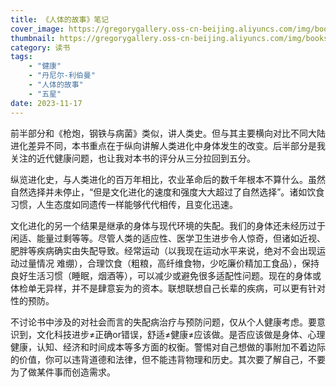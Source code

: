 ```yaml
---
title: 《人体的故事》笔记
cover_image: https://gregorygallery.oss-cn-beijing.aliyuncs.com/img/books.jpeg
thumbnail: https://gregorygallery.oss-cn-beijing.aliyuncs.com/img/books.jpeg
category: 读书
tags: 
    - "健康"
    - "丹尼尔-利伯曼"
    - "人体的故事"
    - "五星"
date: 2023-11-17
---
```


前半部分和《枪炮，钢铁与病菌》类似，讲人类史。但与其主要横向对比不同大陆进化差异不同，本书重点在于纵向讲解人类进化中身体发生的改变。后半部分是我关注的近代健康问题，也让我对本书的评分从三分拉回到五分。

纵览进化史，与人类进化的百万年相比，农业革命后的数千年根本不算什么。虽然自然选择并未停止，“但是文化进化的速度和强度大大超过了自然选择”。诸如饮食习惯，人生态度如同遗传一样能够代代相传，且变化迅速。

文化进化的另一个结果是继承的身体与现代环境的失配。我们的身体还未经历过于闲适、能量过剩等等。尽管人类的适应性、医学卫生进步令人惊奇，但诸如近视、肥胖等疾病确实由失配导致。经常运动（以我现在运动水平来说，绝对不会出现运动过量情况 难绷），合理饮食（粗粮，高纤维食物，少吃廉价精加工食品），保持良好生活习惯（睡眠，烟酒等），可以减少或避免很多适配性问题。现在的身体或体检单无异样，并不是肆意妄为的资本。联想联想自己长辈的疾病，可以更有针对性的预防。

不讨论书中涉及的对社会而言的失配病治疗与预防问题，仅从个人健康考虑。要意识到，文化科技进步≠正确or错误，舒适≠健康≠应该做。是否应该做是身体、心理健康，认知、经济和时间成本等多方面的权衡。警惕对自己想做的事附加不着边际的价值，你可以违背道德和法律，但不能违背物理和历史。其次要了解自己，不要为了做某件事而创造需求。
